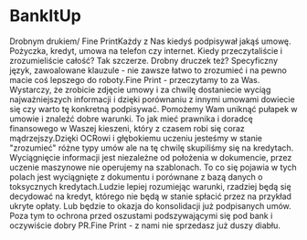 # BankItUp

Drobnym drukiem/ Fine PrintKażdy z Nas kiedyś podpisywał jakąś umowę. 
Pożyczka, kredyt, umowa na telefon czy internet. Kiedy przeczytaliście i zrozumieliście całość? 
Tak szczerze. Drobny druczek też? Specyficzny język, zawoalowane klauzule - nie zawsze łatwo to 
zrozumieć i na pewno macie coś lepszego do roboty.Fine Print - przeczytamy to za Was.
Wystarczy, że zrobicie zdjęcie umowy i za chwilę dostaniecie wyciąg najważniejszych 
informacji i dzięki porównaniu z innymi umowami dowiecie się czy warto tę konkretną podpisywać. 
Pomożemy Wam uniknąć pułapek w umowie i znaleźć dobre warunki. To jak mieć prawnika i doradcę 
finansowego w Waszej kieszeni, który z czasem robi się coraz mądrzejszy.Dzięki OCRowi i głębokiemu
uczeniu jesteśmy w stanie "zrozumieć" różne typy umów ale na tę chwilę skupiliśmy się na kredytach. 
Wyciągnięcie informacji jest niezależne od położenia w dokumencie, przez uczenie maszynowe nie operujemy na szablonach.
To co się pojawia w tych polach jest wyciągnięte z dokumentu i porównane z bazą 
danych o toksycznych kredytach.Ludzie lepiej rozumiejąc warunki, rzadziej będą się decydować na 
kredyt, którego nie będą w stanie spłacić przez na przykład ukryte opłaty. 
Lub będzie to okazja do konsolidacji już podpisanych umów. Poza tym to ochrona przed oszustami
podszywającymi się pod bank i oczywiście dobry PR.Fine Print - z nami nie sprzedasz już duszy diabłu.
